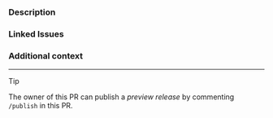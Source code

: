 ### Description

<!-- Please insert your description here and provide especially info about the "what" this PR is solving. -->

### Linked Issues

<!-- e.g. fixes #123 -->

### Additional context

<!-- e.g. is there anything you'd like reviewers to focus on? -->

---

> [!TIP]
> The owner of this PR can publish a _preview release_ by commenting `/publish` in this PR.
